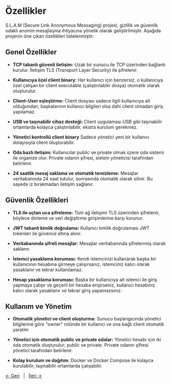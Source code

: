 # Özellikler

S.L.A.M (Secure Link Anonymous Messaging) projesi, gizlilik ve güvenlik odaklı anonim mesajlaşma ihtiyacına yönelik olarak geliştirilmiştir. Aşağıda projenin öne çıkan özellikleri listelenmiştir:

## Genel Özellikler

- **TCP tabanlı güvenli iletişim:**
  Uzak bir sunucu ile TCP üzerinden bağlantı kurulur. İletişim TLS (Transport Layer Security) ile şifrelenir.

- **Kullanıcıya özel client binary:**
  Her kullanıcı için benzersiz, o kullanıcıya özel çalışan bir client executable (çalıştırılabilir dosya) otomatik olarak oluşturulur.

- **Client-User eşleştirme:**
  Client dosyası sadece ilgili kullanıcıya ait olduğundan, başkalarının kullanıcı bilgileri olsa dahi client olmadan giriş yapılamaz.

- **USB ve taşınabilir cihaz desteği:**
  Client uygulaması USB gibi taşınabilir ortamlarda kolayca çalıştırılabilir, ekstra kurulum gerekmez.

- **Yönetici kontrollü client binary**
  Sadece yönetici yeni bir kullanıcı dolayısıyla client oluşturabilir.

- **Oda bazlı iletişim:**
  Kullanıcılar public ve private olmak üzere oda sistemi ile organize olur.
  Private odanın şifresi, sistem yöneticisi tarafından belirlenir.

- **24 saatlik mesaj saklama ve otomatik temizleme:**
  Mesajlar veritabanında 24 saat tutulur, sonrasında otomatik olarak silinir. Bu sayede iz bırakmadan iletişim sağlanır.

## Güvenlik Özellikleri

- **TLS ile uçtan uca şifreleme:**
  Tüm ağ iletişimi TLS üzerinden şifrelenir, böylece dinleme ve veri değiştirme girişimlerine karşı korunur.

- **JWT tabanlı kimlik doğrulama:**
  Kullanıcı kimlik doğrulaması JWT tokenları ile güvence altına alınır.

- **Veritabanında şifreli mesajlar:**
  Mesajlar veritabanında şifrelenmiş olarak saklanır.

- **İstemci yasaklama koruması:**
  Kendi istemcinizi kullanarak başka bir kullanıcının hesabına girmeye çalışırsanız, istemciniz kalıcı olarak yasaklanır ve tekrar kullanılamaz.

- **Hesap yasaklama koruması:**
  Başka bir kullanıcıya ait istemci ile giriş yapmaya çalışır ve geçerli bir hesaba erişirseniz, kullanıcı hesabınız kalıcı olarak yasaklanır ve tekrar giriş yapamazsınız.

## Kullanım ve Yönetim

- **Otomatik yönetici ve client oluşturma:**
  Sunucu başlangıcında yönetici bilgilerine göre "owner" rolünde bir kullanıcı ve ona bağlı client otomatik yaratılır.

- **Yönetici için otomatik public ve private odalar:**
  Yönetici hesabı için iki oda otomatik oluşturulur; public ve private. Private odanın şifresi yönetici tarafından belirlenir.

- **Kolay kurulum ve dağıtım:**
  Docker ve Docker Compose ile kolayca kurulabilir, taşınabilir ortamlarda çalışabilir.

[← Geri](./01_installation.md)   |   [İleri →](./03_commands.md)
